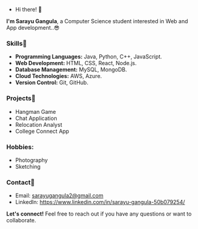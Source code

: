 
- Hi there! 👋

**I'm Sarayu Gangula**, a Computer Science student interested in Web and App development..😎

### Skills🤹
* **Programming Languages:** Java, Python, C++, JavaScript.
* **Web Development:** HTML, CSS, React, Node.js.
* **Database Management:** MySQL, MongoDB.
* **Cloud Technologies:** AWS, Azure.
* **Version Control:** Git, GitHub.

### Projects🦾
* Hangman Game
* Chat Application
* Relocation Analyst
* College Connect App

### Hobbies:
* Photography
* Sketching
 
### Contact📱
* Email: sarayugangula2@gmail.com
* LinkedIn: https://www.linkedin.com/in/sarayu-gangula-50b079254/

**Let's connect!** Feel free to reach out if you have any questions or want to collaborate.

